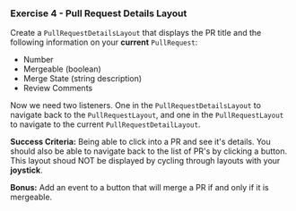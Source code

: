 ### Exercise 4 - Pull Request Details Layout

Create a `PullRequestDetailsLayout` that displays the PR title and the following information on your **current** `PullRequest`:

* Number
* Mergeable (boolean)
* Merge State (string description)
* Review Comments

Now we need two listeners. One in the `PullRequestDetailsLayout` to navigate back to the `PullRequestLayout`, and one in the `PullRequestLayout` to navigate to the current `PullRequestDetailLayout`.

__Success Criteria:__ Being able to click into a PR and see it's details. 
You should also be able to navigate back to the list of PR's by clicking a button. 
This layout shoud NOT be displayed by cycling through layouts with your **joystick**.

__Bonus:__ Add an event to a button that will merge a PR if and only if it is mergeable. 
